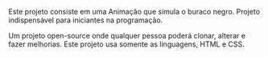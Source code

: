 Este projeto consiste em uma Animação que simula o buraco negro. Projeto indispensável para iniciantes na programação.

Um projeto open-source onde qualquer pessoa poderá clonar, alterar e fazer melhorias. Este projeto usa somente as linguagens, HTML e CSS.
